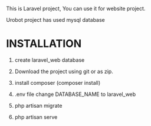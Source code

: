 This is Laravel project, You can use it for website project.

Urobot project has used mysql database

INSTALLATION
================================
1. create laravel_web database 

2. Download the project using git or as zip.

3. install composer (composer install)

4. .env file change DATABASE_NAME to laravel_web

5. php artisan migrate

6. php artisan serve



